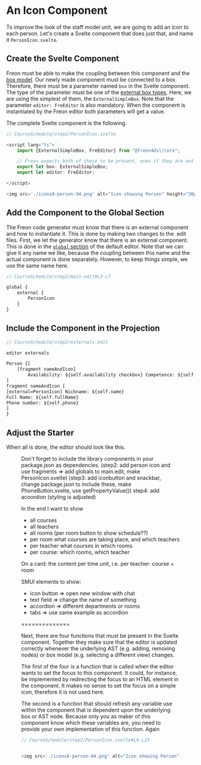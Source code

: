 <script>
    import Figure from "$lib/figures/Figure.svelte";
</script>

# An Icon Component

To improve the look of the staff model unit, we are going to add an icon to each person. 
Let's create a Svelte component that does just that, and name it `PersonIcon.svelte`.

## Create the Svelte Component

Freon must be able to make the coupling between this component and
the [box model](/Documentation/Under_the_Hood/Editor_Framework#the-ast-the-box-tree-and-the-dom-2).
Our newly made component must be connected to a box. Therefore, there must be a parameter named `box` in the
Svelte component. The type of the parameter must be one of
the [external box types](/Documentation/Under_the_Hood/Editor_Framework/External_Component_Box_Types).
Here, we are using the simplest of them, the
`ExternalSimpleBox`. Note that the parameter `editor: FreEditor` is also mandatory. When the component
is instantiated by the Freon editor both parameters will get a value.

The complete Svelte component is the following.

```ts
// CourseSchedule/step2/PersonIcon.svelte

<script lang="ts">
    import {ExternalSimpleBox, FreEditor} from "@freon4dsl/core";

    // Freon expects both of these to be present, even if they are not used.
    export let box: ExternalSimpleBox;
    export let editor: FreEditor;

</script>

<img src='./icons8-person-94.png' alt="Icon showing Person" height="30px"/>

```

## Add the Component to the Global Section

The Freon code generator must know that there is an external component and how to instantiate it.
This is done by making two changes to the .edit files. First, we let the generator know that 
there is an external component. This is done in 
the [`global` section](/Documentation/Defining_an_Editor/Global_Projections) of the default editor.
Note that we can give it any name we like, because the coupling 
between this name and the actual component is done separately. However, to keep things 
simple, we use the same name here.

```proto
// CourseSchedule/step2/main.edit#L3-L7

global {
    external {
        PersonIcon
    }
}
```

## Include the Component in the Projection

```proto
// CourseSchedule/step2/externals.edit

editor externals

Person {[
    [fragment nameAndIcon]
        Availability: ${self.availability checkbox} Competence: ${self.competence}
]
fragment nameAndIcon [
[external=PersonIcon] Nickname: ${self.name}
Full Name: ${self.fullName}
Phone number: ${self.phone}
]
}

```

## Adjust the Starter



When all is done, the editor should look like this.

<Figure
imageName={'examples/CourseSchedule/Screenshot-step2.png'}
caption={'Editor with added Fragment and Icon'}
figureNumber={2}
/>

Don't forget to include the library components in your package.json as dependencies.
(step2: add person icon and use fragments => add globals to main.edit, make PersonIcon.svelte)
(step3: add iconbutton and snackbar, change package.json to include these, make PhoneButton.svelte, use getPropertyValue())
step4: add acoordion (styling is adjusted)

In the end I want to show
* all courses
* all teachers
* all rooms (per room button to show schedule??)
* per room what courses are taking place, and which teachers
* per teacher what courses in which rooms
* per course: which rooms, which teacher

On a card: the content per time unit, i.e. per teacher: course + room

SMUI elements to show: 
* icon button => open new window with chat
* text field => change the name of something
* accordion => different departments or rooms
* tabs => use same example as accordion



==============

Next, there are four functions that must be present in the Svelte component. Together they
make sure that the editor is updated correctly whenever the underlying AST
(e.g. adding, removing nodes) or box model (e.g. selecting a different view) changes.

The first of the four is a function that is called when the editor wants to set the focus
to this component. It could, for instance, be implemented by redirecting the focus to an HTML element
in the component. It makes no sense to set the focus on a simple icon, therefore it is not used here.

The second is a function that should refresh any variable use within the component that is dependent upon
the underlying box or AST node. Because only you as maker of this component know which these variables are,
you need to provide your own implementation of this function. Again

```ts
// CourseSchedule/step2/PersonIcon.svelte#L9-L25


<img src='./icons8-person-94.png' alt="Icon showing Person" height="30px"/>

```
